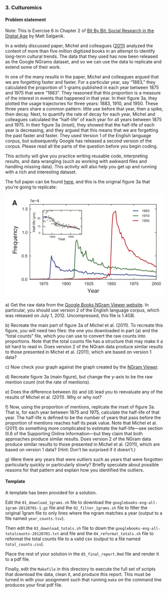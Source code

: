 ### 3. Culturomics

#### Problem statement

Note: This is Exercise 6 in Chapter 2 of [Bit By Bit: Social Research in the Digital Age](https://www.bitbybitbook.com/en/1st-ed/observing-behavior/observing-activities/) by Matt Salganik. 

In a widely discussed paper, Michel and colleagues ([2011](https://doi.org/10.1126/science.1199644)) analyzed the content of more than five million digitized books in an attempt to identify long-term cultural trends. The data that they used has now been released as the Google NGrams dataset, and so we can use the data to replicate and extend some of their work.

In one of the many results in the paper, Michel and colleagues argued that we are forgetting faster and faster. For a particular year, say “1883,” they calculated the proportion of 1-grams published in each year between 1875 and 1975 that were “1883”. They reasoned that this proportion is a measure of the interest in events that happened in that year. In their figure 3a, they plotted the usage trajectories for three years: 1883, 1910, and 1950. These three years share a common pattern: little use before that year, then a spike, then decay. Next, to quantify the rate of decay for each year, Michel and colleagues calculated the “half-life” of each year for all years between 1875 and 1975. In their figure 3a (inset), they showed that the half-life of each year is decreasing, and they argued that this means that we are forgetting the past faster and faster. They used Version 1 of the English language corpus, but subsequently Google has released a second version of the corpus. Please read all the parts of the question before you begin coding.

This activity will give you practice writing reusable code, interpreting results, and data wrangling (such as working with awkward files and handling missing data). This activity will also help you get up and running with a rich and interesting dataset.

The full paper can be found [here](https://aidenlab.org/papers/Science.Culturomics.pdf), and this is the original figure 3a that you're going to replicate:

![](michel_fig_3a.png)

a) Get the raw data from the [Google Books NGram Viewer website](http://storage.googleapis.com/books/ngrams/books/datasetsv2.html). In particular, you should use version 2 of the English language corpus, which was released on July 1, 2012. Uncompressed, this file is 1.4GB.

b) Recreate the main part of figure 3a of Michel et al. (2011). To recreate this figure, you will need two files: the one you downloaded in part (a) and the “total counts” file, which you can use to convert the raw counts into proportions. Note that the total counts file has a structure that may make it a bit hard to read in. Does version 2 of the NGram data produce similar results to those presented in Michel et al. (2011), which are based on version 1 data?

c) Now check your graph against the graph created by the [NGram Viewer](https://books.google.com/ngrams/).

d) Recreate figure 3a (main figure), but change the y-axis to be the raw mention count (not the rate of mentions).

e) Does the difference between (b) and (d) lead you to reevaluate any of the results of Michel et al. (2011). Why or why not?

f) Now, using the proportion of mentions, replicate the inset of figure 3a. That is, for each year between 1875 and 1975, calculate the half-life of that year. The half-life is defined to be the number of years that pass before the proportion of mentions reaches half its peak value. Note that Michel et al. (2011) do something more complicated to estimate the half-life—see section III.6 of the Supporting Online Information—but they claim that both approaches produce similar results. Does version 2 of the NGram data produce similar results to those presented in Michel et al. (2011), which are based on version 1 data? (Hint: Don’t be surprised if it doesn’t.)

g) Were there any years that were outliers such as years that were forgotten particularly quickly or particularly slowly? Briefly speculate about possible reasons for that pattern and explain how you identified the outliers.

#### Template

A template has been provided for a solution.

Edit the `01_download_1grams.sh` file to download the `googlebooks-eng-all-1gram-20120701-1.gz` file and the `02_filter_1grams.sh` file to filter the original 1gram file to only lines where the ngram matches a year (output to a file named `year_counts.tsv`).

Then edit the `03_download_totals.sh` file to down the `googlebooks-eng-all-totalcounts-20120701.txt` and  file and the `04_reformat_totals.sh` file to reformat the total counts file to a valid csv (output to a file named `total_counts.csv`). 

Place the rest of your solution in the `05_final_report.Rmd` file and render it to a pdf file.

Finally, edit the `Makefile` in this directory to execute the full set of scripts that download the data, clean it, and produce this report. This must be turned in with your assignment such that running `make` on the command line produces your final pdf file.